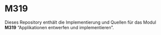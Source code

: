 # M319

Dieses Repository enthält die Implementierung und Quellen für das Modul **M319** “Applikationen entwerfen und implementieren”.
